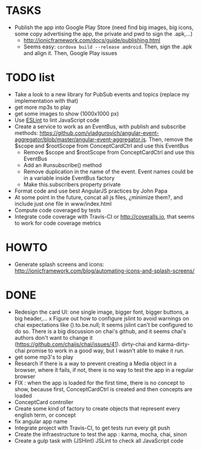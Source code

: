 # TASKS
- Publish the app into Google Play Store (need find big images, big icons, some copy advertising the app, the private and pwd to sign the .apk,...)
    - http://ionicframework.com/docs/guide/publishing.html
    - Seems easy: `cordova build --release android`. Then, sign the .apk and align it. Then, Google Play issues

# TODO list
- Take a look to a new library for PubSub events and topics (replace my implementation with that)
- get more mp3s to play
- get some images to show (1000x1000 px)
- Use [ESLint](http://davidwalsh.name/eslint) to lint JavaScript code
- Create a service to work as an EventBus, with publish and subscribe methods: https://github.com/vladgurovich/angular-event-aggregator/blob/master/angular-event-aggregator.js. Then, remove the $scope and $rootScope from ConceptCardCtrl and use this EventBus
    + Remove $scope and $rootScope from ConceptCardCtrl and use this EventBus
    - Add an #unsubscribe() method
    - Remove duplication in the name of the event. Event names could be in a variable inside EventBus factory
    - Make this.subscribers property private
- Format code and use best AngularJS practices by John Papa
- At some point in the future, concat all js files, ¿minimize them?, and include just one file in www/index.html
- Compute code coveraged by tests
- Integrate code coverage with Travis-CI or http://coveralls.io, that seems to work for code coverage metrics

# HOWTO
- Generate splash screens and icons: http://ionicframework.com/blog/automating-icons-and-splash-screens/

# DONE
+ Redesign the card UI: one single image, bigger font, bigger buttons, a big header,...
x Figure out how to configure jslint to avoid warnings on chai expectations like ().to.be.null; It seems jslint can't be configured to do so. There is a big discussion on chai's github, and it seems chai's authors don't want to change it (https://github.com/chaijs/chai/issues/41). dirty-chai and karma-dirty-chai promise to work in a good way, but I wasn't able to make it run.
+ get some mp3's to play
+ Research if there is a way to prevent creating a Media object in a browser, where it fails, if not, there is no way to test the app in a regular browser
+ FIX : when the app is loaded for the first time, there is no concept to show, because first, ConceptCardCtrl is created and then concepts are loaded
+ ConceptCard controller
+ Create some kind of factory to create objects that represent every english term, or concept
+ fix angular app name
+ Integrate project with Travis-CI, to get tests run every git push
+ Create the infraestructure to test the app : karma, mocha, chai, sinon
+ Create a gulp task with (JSHint) JSLint to check all JavaScript code

